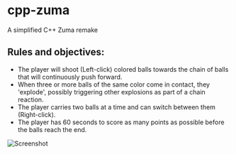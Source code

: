 # cpp-zuma
A simplified C++ Zuma remake

## Rules and objectives:
- The player will shoot (Left-click) colored balls towards the chain of balls that will continuously push forward.
- When three or more balls of the same color come in contact, they 'explode', possibly triggering other explosions as part of a chain reaction. 
- The player carries two balls at a time and can switch between them (Right-click).
- The player has 60 seconds to score as many points as possible before the balls reach the end.

![Screenshot](https://github.com/qjupinu/cpp-zuma/tree/main/assets/zuma.png)
